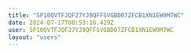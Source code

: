 ```yaml
---
title: "SP10QVTFJQF27YJ9QFFSVGBD07ZFCB1XN1EW9M7WC"
date: 2024-07-17T08:53:16.429Z
user: SP10QVTFJQF27YJ9QFFSVGBD07ZFCB1XN1EW9M7WC
layout: "users"
---
```

    